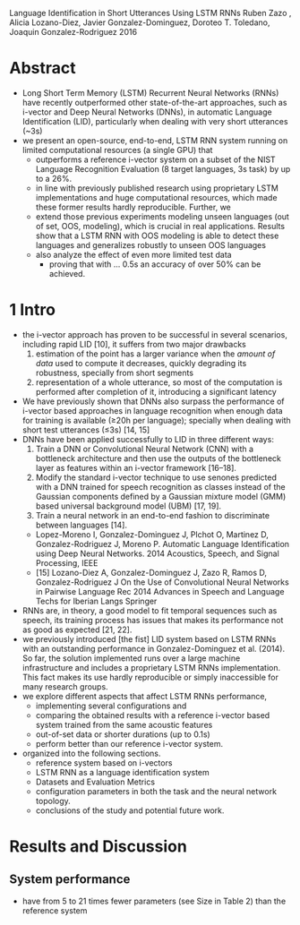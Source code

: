 Language Identification in Short Utterances Using LSTM RNNs 
Ruben Zazo , Alicia Lozano-Diez, Javier Gonzalez-Dominguez, 
  Doroteo T.  Toledano, Joaquin Gonzalez-Rodriguez
2016

# Abstract

* Long Short Term Memory (LSTM) Recurrent Neural Networks (RNNs) have recently
  outperformed other state-of-the-art approaches, such as i-vector and Deep
  Neural Networks (DNNs), in automatic Language Identification (LID),
  particularly when dealing with very short utterances (~3s)
* we present an open-source, end-to-end, LSTM RNN system running on limited
  computational resources (a single GPU) that 
  * outperforms a reference i-vector system on a subset of the NIST Language
    Recognition Evaluation (8 target languages, 3s task) by up to a 26%. 
  * in line with previously published research using proprietary LSTM
    implementations and huge computational resources, which made these former
    results hardly reproducible.  Further, we 
  * extend those previous experiments modeling unseen languages (out of set,
    OOS, modeling), which is crucial in real applications. Results show that a
    LSTM RNN with OOS modeling is able to detect these languages and
    generalizes robustly to unseen OOS languages
  * also analyze the effect of even more limited test data 
    * proving that with ... 0.5s an accuracy of over 50% can be achieved.

# 1 Intro

* the i-vector approach has proven to be successful in several scenarios,
  including rapid LID [10], it suffers from two major drawbacks
  1. estimation of the point has a larger variance when the _amount of data_
     used to compute it decreases, quickly degrading its robustness, specially
     from short segments 
  2. representation of a whole utterance, so most of the computation is
     performed after completion of it, introducing a significant latency
* We have previously shown that DNNs also surpass the performance of i-vector
  based approaches in language recognition when enough data for training is
  available (≥20h per language); specially when dealing with short test
  utterances (≤3s) [14, 15]
* DNNs have been applied successfully to LID in three different ways: 
  1. Train a DNN or Convolutional Neural Network (CNN) with a bottleneck
     architecture and then use the outputs of the bottleneck layer as features
     within an i-vector framework [16–18].
  2. Modify the standard i-vector technique to use senones predicted with a DNN
     trained for speech recognition as classes instead of the Gaussian
     components defined by a Gaussian mixture model (GMM) based universal
     background model (UBM) [17, 19].
  3. Train a neural network in an end-to-end fashion to discriminate between
     languages [14].
   * Lopez-Moreno I, Gonzalez-Dominguez J, Plchot O, Martinez D,
     Gonzalez-Rodriguez J, Moreno P.
     Automatic Language Identification using Deep Neural Networks.
     2014 Acoustics, Speech, and Signal Processing, IEEE
    * [15]
      Lozano-Diez A, Gonzalez-Dominguez J, Zazo R, Ramos D, Gonzalez-Rodriguez J
      On the Use of Convolutional Neural Networks in Pairwise Language Rec
      2014 Advances in Speech and Language Techs for Iberian Langs Springer 
* RNNs are, in theory, a good model to fit temporal sequences such as speech,
  its training process has issues that makes its performance not as good as
  expected [21, 22].
* we previously introduced [the fist] LID system based on LSTM RNNs with an
  outstanding performance in Gonzalez-Dominguez et al. (2014). So far, the
  solution implemented runs over a large machine infrastructure and includes a
  proprietary LSTM RNNs implementation. This fact makes its use hardly
  reproducible or simply inaccessible for many research groups.
* we explore different aspects that affect LSTM RNNs performance, 
  * implementing several configurations and 
  * comparing the obtained results with a reference i-vector based system
    trained from the same acoustic features
  * out-of-set data or shorter durations (up to 0.1s)
  * perform better than our reference i-vector system.
* organized into the following sections. 
  * reference system based on i-vectors
  * LSTM RNN as a language identification system
  * Datasets and Evaluation Metrics
  * configuration parameters in both the task and the neural network topology.
  * conclusions of the study and potential future work.

# Results and Discussion

## System performance

* have from 5 to 21 times fewer parameters (see Size in Table 2) than the
  reference system
